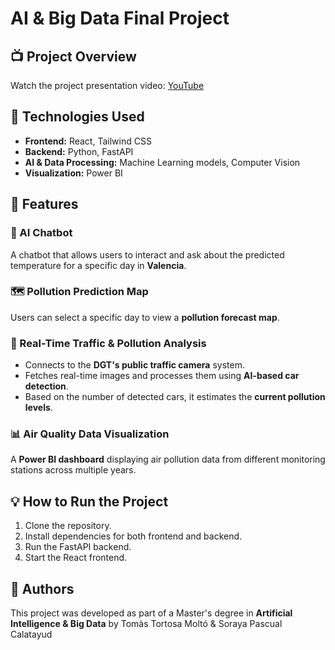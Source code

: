 # AI & Big Data Final Project

## 📺 Project Overview
Watch the project presentation video: [YouTube](https://www.youtube.com/watch?v=YiuGuVdVHY8)

## 🚀 Technologies Used
- **Frontend:** React, Tailwind CSS  
- **Backend:** Python, FastAPI  
- **AI & Data Processing:** Machine Learning models, Computer Vision  
- **Visualization:** Power BI  

## 📌 Features

### 🤖 AI Chatbot
A chatbot that allows users to interact and ask about the predicted temperature for a specific day in **Valencia**.

### 🗺️ Pollution Prediction Map
Users can select a specific day to view a **pollution forecast map**.

### 🚦 Real-Time Traffic & Pollution Analysis
- Connects to the **DGT's public traffic camera** system.  
- Fetches real-time images and processes them using **AI-based car detection**.  
- Based on the number of detected cars, it estimates the **current pollution levels**.  

### 📊 Air Quality Data Visualization
A **Power BI dashboard** displaying air pollution data from different monitoring stations across multiple years.

## 💡 How to Run the Project
1. Clone the repository.  
2. Install dependencies for both frontend and backend.  
3. Run the FastAPI backend.  
4. Start the React frontend.  

## 📝 Authors
This project was developed as part of a Master's degree in **Artificial Intelligence & Big Data** by Tomàs Tortosa Moltó & Soraya Pascual Calatayud

